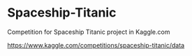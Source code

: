# Spaceship-Titanic
Competition for Spaceship Titanic project in Kaggle.com

https://www.kaggle.com/competitions/spaceship-titanic/data
